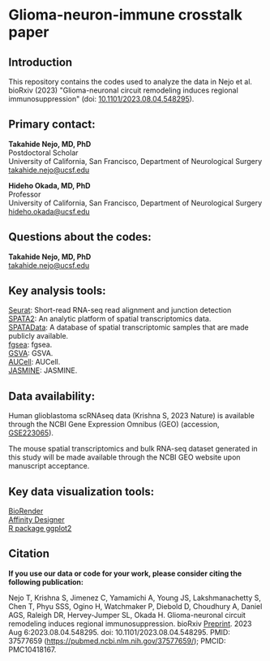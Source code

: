 # Glioma-neuron-immune crosstalk paper

## Introduction  

This repository contains the codes used to analyze the data in Nejo et al. bioRxiv (2023) "Glioma-neuronal circuit remodeling induces regional immunosuppression" (doi: [10.1101/2023.08.04.548295](https://www.biorxiv.org/content/10.1101/2023.08.04.548295v1.full)). 

  
## Primary contact: 
  
**Takahide Nejo, MD, PhD**  
Postdoctoral Scholar  
University of California, San Francisco, Department of Neurological Surgery  
takahide.nejo@ucsf.edu  
  
  
**Hideho Okada, MD, PhD**  
Professor  
University of California, San Francisco, Department of Neurological Surgery  
hideho.okada@ucsf.edu  
  
  
## Questions about the codes:  
  
**Takahide Nejo, MD, PhD**  
takahide.nejo@ucsf.edu  

  
## Key analysis tools:  

[Seurat](https://github.com/alexdobin/STAR): Short-read RNA-seq read alignment and junction detection  
[SPATA2](https://themilolab.github.io/SPATA2/): An analytic platform of spatial transcriptomics data.  
[SPATAData](https://themilolab.github.io/SPATA2/articles/spata-data.html): A database of spatial transcriptomic samples that are made publicly available.  
[fgsea](https://bioconductor.org/packages/release/bioc/html/fgsea.html): fgsea.  
[GSVA](https://www.bioconductor.org/packages/release/bioc/html/GSVA.html): GSVA.  
[AUCell](https://www.bioconductor.org/packages/release/bioc/html/AUCell.html): AUCell.  
[JASMINE](https://github.com/NNoureen/JASMINE): JASMINE.  


## Data availability:  
Human glioblastoma scRNAseq data (Krishna S, 2023 Nature) is available through the NCBI Gene Expression Omnibus (GEO) (accession, [GSE223065](https://www.ncbi.nlm.nih.gov/geo/query/acc.cgi?acc=GSE223065)). 

The mouse spatial transcriptomics and bulk RNA-seq dataset generated in this study will be made available through the NCBI GEO website upon manuscript acceptance.

## Key data visualization tools:  
[BioRender](https://www.biorender.com/)  
[Affinity Designer](https://affinity.serif.com/en-us/designer/)  
[R package ggplot2](https://ggplot2.tidyverse.org/)  

## Citation

**If you use our data or code for your work, please consider citing the following publication:**  

Nejo T, Krishna S, Jimenez C, Yamamichi A, Young JS, Lakshmanachetty S, Chen T, Phyu SSS, Ogino H, Watchmaker P, Diebold D, Choudhury A, Daniel AGS, Raleigh DR, Hervey-Jumper SL, Okada H. Glioma-neuronal circuit remodeling induces regional immunosuppression. bioRxiv [Preprint](https://www.biorxiv.org/content/10.1101/2023.08.04.548295v1). 2023 Aug 6:2023.08.04.548295. doi: 10.1101/2023.08.04.548295. PMID: 37577659 (https://pubmed.ncbi.nlm.nih.gov/37577659/); PMCID: PMC10418167.

  
  

